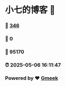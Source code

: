 # 小七的博客 :link:  
### :page_facing_up: [346](/tag.html) 
### :speech_balloon: 0 
### :hibiscus: 95170 
### :alarm_clock: 2025-05-06 16:11:47 
### Powered by :heart: [Gmeek](https://github.com/Meekdai/Gmeek)
